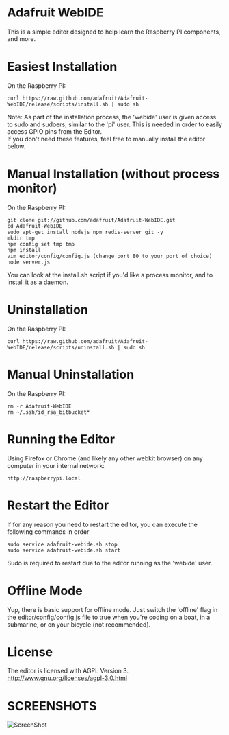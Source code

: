 Adafruit WebIDE
================
This is a simple editor designed to help learn the Raspberry PI components, and more.

Easiest Installation
============

On the Raspberry PI:

    curl https://raw.github.com/adafruit/Adafruit-WebIDE/release/scripts/install.sh | sudo sh

Note: As part of the installation process, the 'webide' user is given access to sudo and sudoers, 
similar to the 'pi' user.  This is needed in order to easily access GPIO pins from the Editor.  
If you don't need these features, feel free to manually install the editor below.

Manual Installation (without process monitor)
============

On the Raspberry PI:

    git clone git://github.com/adafruit/Adafruit-WebIDE.git
    cd Adafruit-WebIDE
    sudo apt-get install nodejs npm redis-server git -y
    mkdir tmp
    npm config set tmp tmp
    npm install
    vim editor/config/config.js (change port 80 to your port of choice)
    node server.js

You can look at the install.sh script if you'd like a process monitor, and to install it
as a daemon.

Uninstallation
============

On the Raspberry PI:

    curl https://raw.github.com/adafruit/Adafruit-WebIDE/release/scripts/uninstall.sh | sudo sh

Manual Uninstallation
============

On the Raspberry PI:

    rm -r Adafruit-WebIDE
    rm ~/.ssh/id_rsa_bitbucket*

Running the Editor
============

Using Firefox or Chrome (and likely any other webkit browser) on any computer in your internal network:

    http://raspberrypi.local

Restart the Editor
============

If for any reason you need to restart the editor, you can execute the following commands in order
    
    sudo service adafruit-webide.sh stop
    sudo service adafruit-webide.sh start

Sudo is required to restart due to the editor running as the 'webide' user.

Offline Mode
============

Yup, there is basic support for offline mode.  Just switch the 'offline' flag in the editor/config/config.js file to true when you're coding on a boat, in a submarine, or on your bicycle (not recommended).

License
============

The editor is licensed with AGPL Version 3.
http://www.gnu.org/licenses/agpl-3.0.html

SCREENSHOTS
===========
![ScreenShot](http://www.adafruit.com/adablog/wp-content/uploads/2012/10/WebIDE_Alpha.jpg)